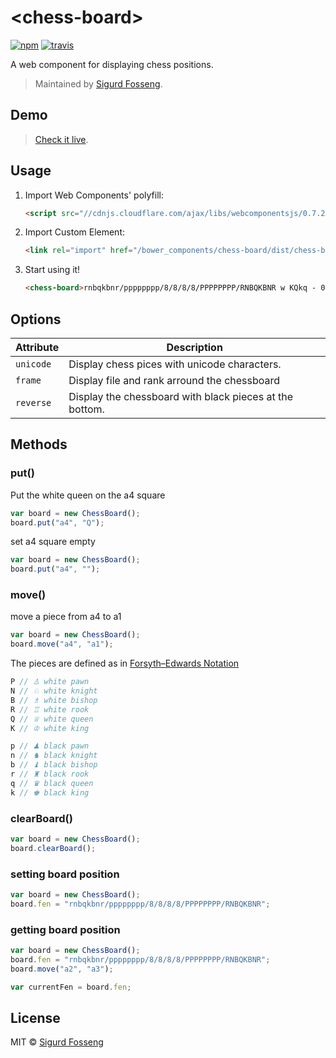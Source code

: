 # &lt;chess-board&gt;

[![npm][npm-image]][npm-url]
[![travis][travis-image]][travis-url]

[npm-image]: https://img.shields.io/npm/v/chess-board.svg?style=flat
[npm-url]: https://npmjs.org/package/chess-board
[travis-image]: https://img.shields.io/travis/laat/chess-board.svg?style=flat
[travis-url]: https://travis-ci.org/laat/chess-board

A web component for displaying chess positions.

> Maintained by [Sigurd Fosseng](https://github.com/laat).

## Demo

> [Check it live](http://laat.github.io/chess-board).

## Usage

1. Import Web Components' polyfill:

    ```html
    <script src="//cdnjs.cloudflare.com/ajax/libs/webcomponentsjs/0.7.21/webcomponents.min.js"></script>
    ```

2. Import Custom Element:

    ```html
    <link rel="import" href="/bower_components/chess-board/dist/chess-board.html">
    ```

3. Start using it!

    ```html
    <chess-board>rnbqkbnr/pppppppp/8/8/8/8/PPPPPPPP/RNBQKBNR w KQkq - 0 1</chess-board>
    ```

## Options

Attribute  | Description
---        | ---
`unicode`  | Display chess pices with unicode characters.
`frame`   | Display file and rank arround the chessboard
`reverse`  | Display the chessboard with black pieces at the bottom.

## Methods

### put()
Put the white queen on the a4 square
```js
var board = new ChessBoard();
board.put("a4", "Q");
```

set a4 square empty
```js
var board = new ChessBoard();
board.put("a4", "");
```

### move()
move a piece from a4 to a1
```js
var board = new ChessBoard();
board.move("a4", "a1");
```

The pieces are defined as in [Forsyth–Edwards Notation](https://en.wikipedia.org/wiki/Forsyth%E2%80%93Edwards_Notation)

```js
P // ♙ white pawn
N // ♘ white knight
B // ♗ white bishop
R // ♖ white rook
Q // ♕ white queen
K // ♔ white king

p // ♟ black pawn
n // ♞ black knight
b // ♝ black bishop
r // ♜ black rook
q // ♛ black queen
k // ♚ black king
```

### clearBoard()

```js
var board = new ChessBoard();
board.clearBoard();
```

### setting board position
```js
var board = new ChessBoard();
board.fen = "rnbqkbnr/pppppppp/8/8/8/8/PPPPPPPP/RNBQKBNR";
```

### getting board position
```js
var board = new ChessBoard();
board.fen = "rnbqkbnr/pppppppp/8/8/8/8/PPPPPPPP/RNBQKBNR";
board.move("a2", "a3");

var currentFen = board.fen;
```

## License

MIT © [Sigurd Fosseng](https://github.com/laat)
